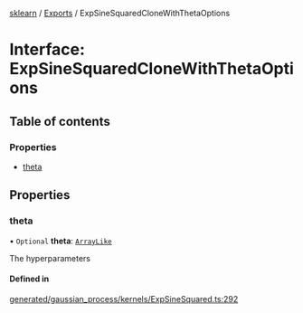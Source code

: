 [sklearn](../readme.md) / [Exports](../modules.md) / ExpSineSquaredCloneWithThetaOptions

# Interface: ExpSineSquaredCloneWithThetaOptions

## Table of contents

### Properties

- [theta](ExpSineSquaredCloneWithThetaOptions.md#theta)

## Properties

### theta

• `Optional` **theta**: [`ArrayLike`](../modules.md#arraylike)

The hyperparameters

#### Defined in

[generated/gaussian_process/kernels/ExpSineSquared.ts:292](https://github.com/transitive-bullshit/scikit-learn-ts/blob/367336a/packages/sklearn/src/generated/gaussian_process/kernels/ExpSineSquared.ts#L292)
